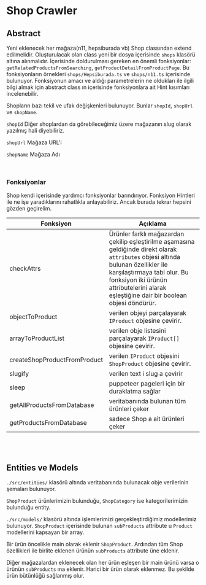 # Shop Crawler

## Abstract

Yeni eklenecek her mağaza(n11, hepsiburada vb) Shop classından extend edilmelidir. Oluşturulacak olan class yeni bir dosya içerisinde `shops` klasörü altına alınmalıdır. İçerisinde doldurulması gereken en önemli fonksiyonlar: `getRelatedProductsFromSearching`, `getProductDetailFromProductPage`. Bu fonksiyonların örnekleri `shops/Hepsiburada.ts` ve `shops/n11.ts` içerisinde bulunuyor. Fonksiyonun amacı ve aldığı parametrelerin ne oldukları ile ilgili bilgi almak için abstract class ın içerisinde fonksiyonlara ait Hint kısımları incelenebilir.

Shopların bazı tekil ve ufak değişkenleri bulunuyor. Bunlar `shopId`, `shopUrl` ve `shopName`.

`shopId` Diğer shoplardan da görebileceğimiz üzere mağazanın slug olarak yazılmış hali diyebiliriz.

`shopUrl` Mağaza URL'i

`shopName` Mağaza Adı

<br>

### Fonksiyonlar

Shop kendi içerisinde yardımcı fonksiyonlar barındırıyor. Fonksiyon Hintleri ile ne işe yaradıklarını rahatlıkla anlayabiliriz. Ancak burada tekrar hepsini gözden geçirelim.

Fonksiyon | Açıklama
--- | ---
checkAttrs | Ürünler farklı mağazardan çekilip eşleştirilme aşamasına geldiğinde direkt olarak `attributes` objesi altında bulunan özellikler ile karşılaştırmaya tabi olur. Bu fonksiyon iki ürünün attributelerini alarak eşleştiğine dair bir boolean objesi döndürür.
objectToProduct | verilen objeyi parçalayarak `IProduct` objesine çevirir.
arrayToProductList | verilen obje listesini parçalayarak `IProduct[]` objesine çevirir.
createShopProductFromProduct | verilen `IProduct` objesini `ShopProduct` objesine çevirir.
slugify | verilen text i slug a çevirir
sleep | puppeteer pageleri için bir duraklatma sağlar
getAllProductsFromDatabase | veritabanında bulunan tüm ürünleri çeker
getProductsFromDatabase | sadece Shop a ait ürünleri çeker

<br>
<br>

## Entities ve Models

`./src/entities/` klasörü altında veritabanında bulunacak obje verilerinin şemaları bulunuyor. 

`ShopProduct` ürünlerimizin bulunduğu, `ShopCategory` ise kategorilerimizin bulunduğu entity.

`./src/models/` klasörü altında işlemlerimizi gerçekleştirdiğimiz modellerimiz bulunuyor. `ShopProduct` içerisinde bulunan `subProducts` attribute u `Product` modellerini kapsayan bir array.

Bir ürün öncelikle main olarak eklenir `ShopProduct`. Ardından tüm Shop özellikleri ile birlite eklenen ürünün `subProducts` attribute üne eklenir.

Diğer mağazalardan eklenecek olan her ürün eşleşen bir main ürünü varsa o ürünün `subProducts` ına eklenir. Harici bir ürün olarak eklenmez. Bu şekilde ürün bütünlüğü sağlanmış olur.